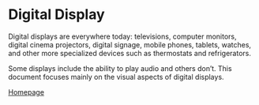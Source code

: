 # Digital Display

Digital displays are everywhere today: televisions, computer monitors, digital cinema projectors, digital signage, mobile phones, tablets, watches, and other more specialized devices such as thermostats and refrigerators.

Some displays include the ability to play audio and others don’t. This document focuses mainly on the visual aspects of digital displays.

[Homepage](README.md)
